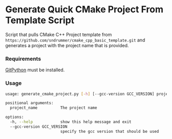 # Generate Quick CMake Project From Template Script

Script that pulls CMake C++ Project template from `https://github.com/sndrummer/cmake_cpp_basic_template.git` and generates a project with the project name that is provided.

### Requirements
[GitPython](https://gitpython.readthedocs.io/en/stable/) must be installed.

### Usage
```bash
usage: generate_cmake_project.py [-h] [--gcc-version GCC_VERSION] project_name

positional arguments:
  project_name          The project name

options:
  -h, --help            show this help message and exit
  --gcc-version GCC_VERSION
                        specify the gcc version that should be used
```
